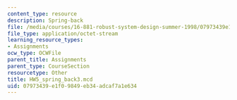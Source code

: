 ```yaml
---
content_type: resource
description: Spring-back
file: /media/courses/16-881-robust-system-design-summer-1998/07973439e1f09849eb34adcaf7a1e634_HW5_spring_back3.mcd
file_type: application/octet-stream
learning_resource_types:
- Assignments
ocw_type: OCWFile
parent_title: Assignments
parent_type: CourseSection
resourcetype: Other
title: HW5_spring_back3.mcd
uid: 07973439-e1f0-9849-eb34-adcaf7a1e634
---
```

